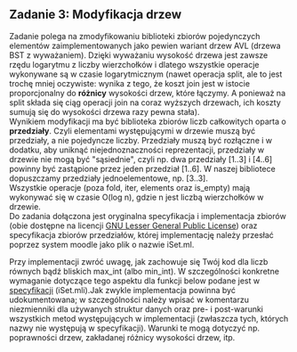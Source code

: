 ## Zadanie 3: Modyfikacja drzew

Zadanie polega na zmodyfikowaniu biblioteki zbiorów pojedynczych elementów zaimplementowanych jako pewien wariant drzew AVL (drzewa BST z wyważaniem). Dzięki wyważaniu wysokość drzewa jest zawsze rzędu logarytmu z liczby wierzchołków i dlatego wszystkie operacje wykonywane są w czasie logarytmicznym (nawet operacja split, ale to jest trochę mniej oczywiste: wynika z tego, że koszt join jest w istocie proporcjonalny do **różnicy** wysokości drzew, które łączymy. A ponieważ na split składa się ciąg operacji join na coraz wyższych drzewach, ich koszty sumują się do wysokości drzewa razy pewna stała).   
Wynikiem modyfikacji ma być biblioteka zbiorów liczb całkowitych oparta o **przedziały**. Czyli elementami występującymi w drzewie muszą być przedziały, a nie pojedyncze liczby. Przedziały muszą być rozłączne i w dodatku, aby uniknąć niejednoznaczności reprezentacji, przedziały w drzewie nie mogą być "sąsiednie", czyli np. dwa przedziały \[1..3\] i \[4..6\] powinny być zastąpione przez jeden przedział \[1..6\]. W naszej bibliotece dopuszczamy przedziały jednoelementowe, np. \[3..3\].   
Wszystkie operacje (poza fold, iter, elements oraz is\_empty) mają wykonywać się w czasie O(log n), gdzie n jest liczbą wierzchołków w drzewie.  
Do zadania dołączona jest oryginalna specyfikacja i implementacja zbiorów (obie dostępne na licencji [GNU Lesser General Public License](https://www.gnu.org/licenses/old-licenses/lgpl-2.1.en.html)) oraz specyfikacja zbiorów przedziałów, której implementację należy przesłać poprzez system moodle jako plik o nazwie iSet.ml.   

Przy implementacji zwróć uwagę, jak zachowuje się Twój kod dla liczb równych bądź bliskich max\_int (albo min\_int). W szczególności konkretne wymaganie dotyczące tego aspektu dla funkcji below podane jest w [specyfikacji](https://moodle.mimuw.edu.pl/pluginfile.php?file=%2F3740%2Fmod_assign%2Fintroattachment%2F0%2FiSet.mli&amp;forcedownload=1) (iSet.mli).Jak zwykle implementacja powinna być udokumentowana; w szczególności należy wpisać w komentarzu niezmienniki dla używanych struktur danych oraz pre- i post-warunki wszystkich metod występujących w implementacji (zwłaszcza tych, których nazwy nie występują w specyfikacji). Warunki te mogą dotyczyć np. poprawności drzew, zakładanej różnicy wysokości drzew, itp.
